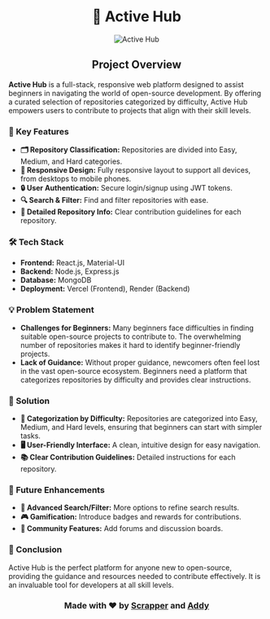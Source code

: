 <h1 align="center">🚀 Active Hub</h1>
<div align="center">
  <img alt="Active Hub" src="path_to_your_project_logo_or_animation.gif">
</div>

<h2 align="center">Project Overview</h2>

<p>
  <strong>Active Hub</strong> is a full-stack, responsive web platform designed to assist beginners in navigating the world of open-source development. By offering a curated selection of repositories categorized by difficulty, Active Hub empowers users to contribute to projects that align with their skill levels.
</p>

<h3 align="left">🌟 Key Features</h3>
<ul>
  <li><strong>🗂 Repository Classification:</strong> Repositories are divided into Easy, Medium, and Hard categories.</li>
  <li><strong>📱 Responsive Design:</strong> Fully responsive layout to support all devices, from desktops to mobile phones.</li>
  <li><strong>🔒 User Authentication:</strong> Secure login/signup using JWT tokens.</li>
  <li><strong>🔍 Search & Filter:</strong> Find and filter repositories with ease.</li>
  <li><strong>📝 Detailed Repository Info:</strong> Clear contribution guidelines for each repository.</li>
</ul>

<h3 align="left">🛠 Tech Stack</h3>
<ul>
  <li><strong>Frontend:</strong> React.js, Material-UI</li>
  <li><strong>Backend:</strong> Node.js, Express.js</li>
  <li><strong>Database:</strong> MongoDB</li>
  <li><strong>Deployment:</strong> Vercel (Frontend), Render (Backend)</li>
</ul>

<h3 align="left">💡 Problem Statement</h3>
<ul>
  <li><strong>Challenges for Beginners:</strong> Many beginners face difficulties in finding suitable open-source projects to contribute to. The overwhelming number of repositories makes it hard to identify beginner-friendly projects.</li>
  <li><strong>Lack of Guidance:</strong> Without proper guidance, newcomers often feel lost in the vast open-source ecosystem. Beginners need a platform that categorizes repositories by difficulty and provides clear instructions.</li>
</ul>

<h3 align="left">🚧 Solution</h3>
<ul>
  <li><strong>🎯 Categorization by Difficulty:</strong> Repositories are categorized into Easy, Medium, and Hard levels, ensuring that beginners can start with simpler tasks.</li>
  <li><strong>🖥 User-Friendly Interface:</strong> A clean, intuitive design for easy navigation.</li>
  <li><strong>📚 Clear Contribution Guidelines:</strong> Detailed instructions for each repository.</li>
</ul>

<h3 align="left">🚀 Future Enhancements</h3>
<ul>
  <li><strong>🔧 Advanced Search/Filter:</strong> More options to refine search results.</li>
  <li><strong>🎮 Gamification:</strong> Introduce badges and rewards for contributions.</li>
  <li><strong>👥 Community Features:</strong> Add forums and discussion boards.</li>
</ul>

<h3 align="left">🎯 Conclusion</h3>
<p>
  Active Hub is the perfect platform for anyone new to open-source, providing the guidance and resources needed to contribute effectively. It is an invaluable tool for developers at all skill levels.
</p>

<h3 align="center">Made with ❤️ by <a href="https://github.com/Scrapper700" target="_blank">Scrapper</a> and <a href="https://github.com/Arghyadeep09" target="_blank">Addy</a></h3>

